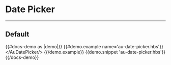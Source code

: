# Date Picker

---

## Default 

{{#docs-demo as |demo|}}
  {{#demo.example name='au-date-picker.hbs'}}
  <AuDatePicker>
  </AuDatePicker/>
  {{/demo.example}}
  {{demo.snippet 'au-date-picker.hbs'}}
{{/docs-demo}}




